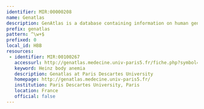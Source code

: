 ```yaml
---
identifier: MIR:00000208
name: Genatlas
description: GenAtlas is a database containing information on human genes, markers and phenotypes.
prefix: genatlas
pattern: ^\w+$
prefixed: 0
local_id: HBB
resources:
 - identifier: MIR:00100267
   accessurl: http://genatlas.medecine.univ-paris5.fr/fiche.php?symbol=${lid}
   keyword: Heinz body anemia
   description: Genatlas at Paris Descartes University
   homepage: http://genatlas.medecine.univ-paris5.fr/
   institution: Paris Descartes University, Paris
   location: France
   official: false
---
```

